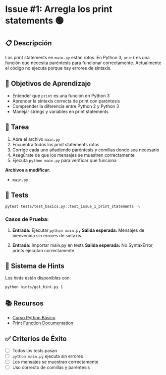# Issue #1: Arregla los print statements 🟢

## 📋 Descripción
Los print statements en `main.py` están rotos. En Python 3, `print` es una función que necesita paréntesis para funcionar correctamente. Actualmente el código no ejecuta porque hay errores de sintaxis.

## 🎯 Objetivos de Aprendizaje
- Entender que `print` es una función en Python 3
- Aprender la sintaxis correcta de print con paréntesis
- Comprender la diferencia entre Python 2 y Python 3
- Manejar strings y variables en print statements

## 📝 Tarea
1. Abre el archivo `main.py`
2. Encuentra todos los print statements rotos
3. Corrige cada uno añadiendo paréntesis y comillas donde sea necesario
4. Asegúrate de que los mensajes se muestren correctamente
5. Ejecuta `python main.py` para verificar que funciona

**Archivos a modificar:**
- `main.py`

## 🧪 Tests
```bash
pytest tests/test_basics.py::test_issue_1_print_statements -v
```

### Casos de Prueba:
1. **Entrada:** Ejecutar `python main.py`
   **Salida esperada:** Mensajes de bienvenida sin errores de sintaxis

2. **Entrada:** Importar main.py en tests
   **Salida esperada:** No SyntaxError, prints ejecutan correctamente

## 💭 Sistema de Hints

Los hints están disponibles con:
```bash
python hints/get_hint.py 1
```

## 📚 Recursos
- [Curso Python Básico](https://github.com/midudev/curso-python/tree/main/01_basic)
- [Print Function Documentation](https://docs.python.org/3/library/functions.html#print)

## ✅ Criterios de Éxito
- [ ] Todos los tests pasan
- [ ] `python main.py` ejecuta sin errores
- [ ] Los mensajes se muestran correctamente
- [ ] Uso correcto de comillas y paréntesis